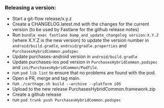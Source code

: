 ### Releasing a version: 

- Start a git-flow release/x.y.z
- Create a CHANGELOG.latest.md with the changes for the current version (to be used by Fastlane for the github release notes)
- Run `bundle exec fastlane bump_and_update_changelog version:X.Y.Z` (where X.Y.Z is the new version) to update the version number in `android/build.gradle`, `android/gradle.properties` and `PurchasesHybridCommon.podspec`
- Update purchases-android version in `android/build.gradle`
- Update purchases-ios pod version in `PurchasesHybridCommon.podspec` and `ios/PurchasesHybridCommon/Podfile`.
- run `pod lib lint` to ensure that no problems are found with the pod. 
- Open a PR, merge and tag main.
- run `./carthage.sh build --archive --platform iOS`
- Upload to the new release PurchasesHybridCommon.framework.zip
- Create a github release
- run `pod trunk push PurchasesHybridCommon.podspec`
